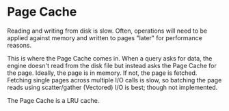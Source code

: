 # Page Cache

Reading and writing from disk is slow. Often, operations will need to be applied against memory and written to pages "later" for performance reasons.

This is where the Page Cache comes in. When a query asks for data, the engine doesn't read from the disk file but instead asks the Page Cache for the page. Ideally, the page is in memory. If not, the page is fetched. Fetching single pages across multiple I/O calls is slow, so batching the page reads using scatter/gather (Vectored) I/O is best; though not implemented.

The Page Cache is a LRU cache.
